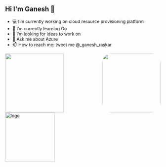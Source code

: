 ## Hi I'm Ganesh 👋

- 💻 I’m currently working on cloud resource provisioning platform
- 🌱 I’m currently learning Go
- 🔦 I’m looking for ideas to work on
- 💬 Ask me about Azure
- 📫 How to reach me: tweet me @_ganesh_raskar

<img src="https://media.giphy.com/media/PiQejEf31116URju4V/giphy.gif" height="190" align="right" style="border-radius: 30px;margin-bottom: 0px;"/>

<img src="https://github-readme-stats.vercel.app/api?username=geekwhocodes&show_icons=true" height="190" align="left" tyle="border-radius: 0px;margin-bottom: 0px;"/>

<img src="https://github-profile-trophy.vercel.app/?username=geekwhocodes&theme=onedark&column=7&margin-w=5" alt="logo" height="160" align="center" style="margin: auto; margin-bottom: 20px;" />
